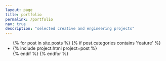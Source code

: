 ```yaml
---
layout: page
title: portfolio
permalink: /portfolio
nav: true
description: "selected creative and engineering projects"
---
```


<ul class="post-list">
  {% for post in site.posts %}
    {% if post.categories contains 'feature' %}
        <li>
          {% include project.html project=post %}
        </li>
    {% endif %}
  {% endfor %}
</ul>
